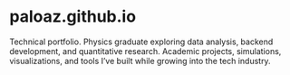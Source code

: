 # paloaz.github.io
Technical portfolio. Physics graduate exploring data analysis, backend development, and quantitative research.  Academic projects, simulations, visualizations, and tools I’ve built while growing into the tech industry.
